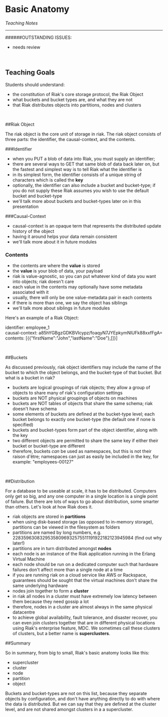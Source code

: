 # Basic Anatomy
*Teaching Notes*

---
######OUTSTANDING ISSUES:

+ needs review

<br>

## Teaching Goals

Students should understand:
+ the constitution of Riak's core storage protocol, the Riak Object
+ what buckets and bucket types are, and what they are not
+ that Riak distributes objects into partitions, nodes and clusters

<br>


##Riak Object

The riak object is the core unit of storage in riak. The riak object consists of three parts: the identifier, the causal-context, and the contents.

###Identifier
+ when you PUT a blob of data into Riak, you must supply an identifier;
+ there are several ways to GET that same blob of data back later on, but the fastest and simplest way is to tell Riak what the identifier is
+ in its simplest form, the identifier consists of a unique string of characters which is called the **key**
+ optionally, the identifier can also include a bucket and bucket-type; if you do not supply these Riak assumes you wish to use the default bucket and bucket-type
+ we'll talk more about buckets and bucket-types later on in this presentation

###Causal-Context
+ causal-context is an opaque term that represents the distributed update history of the object
+ having it around helps your data remain consistent
+ we'll talk more about it in future modules

### Contents
+ the contents are where the **value** is stored
+ the **value** is your blob of data, your payload
+ riak is value-agnostic, so you can put whatever kind of data you want into objects; riak doesn't care
+ each value in the contents may optionally have some metadata associated with it
+ usually, there will only be one value-metadata pair in each contents
+ if there is more than one, we say the object has siblings
+ we'll talk more about siblings in future modules

Here's an example of a Riak Object:

identifier: employee_1
<br>causal-context: a85hYGBgzGDKBVIcypz/foaqyN7JYEpkymNlUFk88xxfFgA=
<br>contents: [{{"firstName":"John","lastName":"Doe"},[]}]

<br>

##Buckets

As discussed previously, riak object identifiers may include the name of the bucket to which the object belongs, and the bucket-type of that bucket. But what is a bucket in riak?

+ buckets are logical groupings of riak objects; they allow a group of objects to share many of riak's configuration settings
+ buckets are NOT physical groupings of objects on machines
+ buckets are NOT tables of objects that share the same schema; riak doesn't have schema
+ some elements of buckets are defined at the bucket-type level; each bucket belongs to exactly one bucket-type (the default one if none is specified)
+ buckets and bucket-types form part of the object identifier, along with the key
+ two different objects are permitted to share the same key if either their bucket or bucket-type are different
+ therefore, buckets *can* be used as namespaces, but this is not their raison d'être; namespaces can just as easily be included in the key, for example: "employees-00127"

<br>

##Distribution

For a database to be useable at scale, it has to be distributed. Computers only get so big, and any one computer in a single location is a single point of failure. But there are lots of ways to go about distribution, some smarter than others. Let's look at how Riak does it.

+ riak objects are stored in **partitions**
 + when using disk-based storage (as opposed to in-memory storage), partitions can be viewed in the filesystem as folders
 + partitions are named by long numbers, e.g. 22835963083295358096932575511191922182123945984 (find out why later!)
+ partitions are in turn distributed amongst **nodes**
 + each node is an instance of the Riak application running in the Erlang Virtual Machine
 + each node should be run on a dedicated computer such that hardware failures don't affect more than a single node at a time
 + if you are running riak on a cloud service like AWS or Rackspace, guarantees should be sought that the virtual machines don't share the same underlying hardware
+ nodes join together to form a **cluster**
 + in riak all nodes in a cluster must have extremely low latency between them because they need gossip a lot
 + therefore, nodes in a cluster are almost always in the same physical datacentre
+ to achieve global availability, fault tolerance, and disaster recover, you can even join clusters together that are in different physical locations using Riak's enterprise feature, MDC. We sometimes call these clusters of clusters, but a better name is **superclusters**.

##Summary

So in summary, from big to small, Riak's basic anatomy looks like this:

+ supercluster
+ cluster
+ node
+ partition
+ object

Buckets and bucket-types are not on this list, because they separate objects by configuration, and don't have anything directly to do with where the data is distributed. But we can say that they are defined at the cluster level, and are not shared amongst clusters in a a supercluster.
<br>

